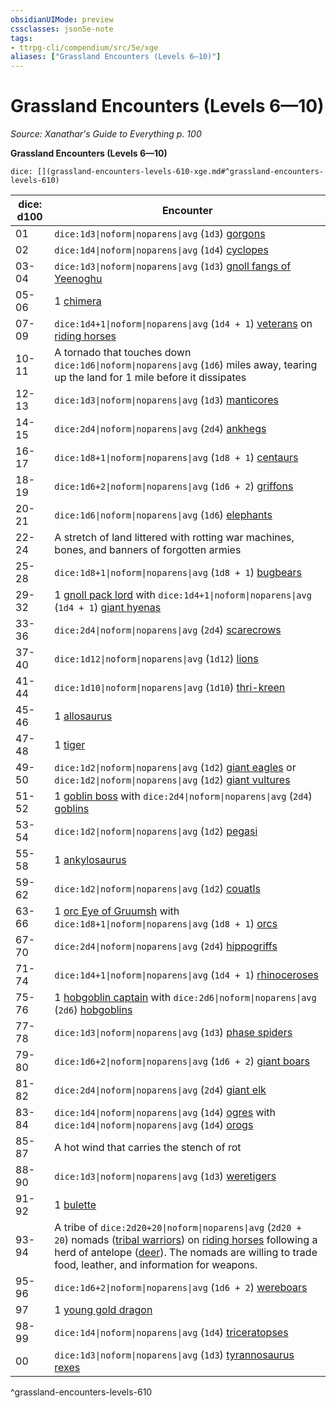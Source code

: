 ```yaml
---
obsidianUIMode: preview
cssclasses: json5e-note
tags:
- ttrpg-cli/compendium/src/5e/xge
aliases: ["Grassland Encounters (Levels 6—10)"]
---
```

# Grassland Encounters (Levels 6—10)
*Source: Xanathar's Guide to Everything p. 100* 

**Grassland Encounters (Levels 6—10)**

`dice: [](grassland-encounters-levels-610-xge.md#^grassland-encounters-levels-610)`

| dice: d100 | Encounter |
|------------|-----------|
| 01 | `dice:1d3\|noform\|noparens\|avg` (`1d3`) [gorgons](3-Mechanics/CLI/bestiary/monstrosity/gorgon.md) |
| 02 | `dice:1d4\|noform\|noparens\|avg` (`1d4`) [cyclopes](3-Mechanics/CLI/bestiary/giant/cyclops.md) |
| 03-04 | `dice:1d3\|noform\|noparens\|avg` (`1d3`) [gnoll fangs of Yeenoghu](3-Mechanics/CLI/bestiary/fiend/gnoll-fang-of-yeenoghu.md) |
| 05-06 | 1 [chimera](3-Mechanics/CLI/bestiary/monstrosity/chimera.md) |
| 07-09 | `dice:1d4+1\|noform\|noparens\|avg` (`1d4 + 1`) [veterans](3-Mechanics/CLI/bestiary/humanoid/veteran.md) on [riding horses](3-Mechanics/CLI/bestiary/beast/riding-horse.md) |
| 10-11 | A tornado that touches down `dice:1d6\|noform\|noparens\|avg` (`1d6`) miles away, tearing up the land for 1 mile before it dissipates |
| 12-13 | `dice:1d3\|noform\|noparens\|avg` (`1d3`) [manticores](3-Mechanics/CLI/bestiary/monstrosity/manticore.md) |
| 14-15 | `dice:2d4\|noform\|noparens\|avg` (`2d4`) [ankhegs](3-Mechanics/CLI/bestiary/monstrosity/ankheg.md) |
| 16-17 | `dice:1d8+1\|noform\|noparens\|avg` (`1d8 + 1`) [centaurs](3-Mechanics/CLI/bestiary/monstrosity/centaur.md) |
| 18-19 | `dice:1d6+2\|noform\|noparens\|avg` (`1d6 + 2`) [griffons](3-Mechanics/CLI/bestiary/monstrosity/griffon.md) |
| 20-21 | `dice:1d6\|noform\|noparens\|avg` (`1d6`) [elephants](3-Mechanics/CLI/bestiary/beast/elephant.md) |
| 22-24 | A stretch of land littered with rotting war machines, bones, and banners of forgotten armies |
| 25-28 | `dice:1d8+1\|noform\|noparens\|avg` (`1d8 + 1`) [bugbears](3-Mechanics/CLI/bestiary/humanoid/bugbear.md) |
| 29-32 | 1 [gnoll pack lord](3-Mechanics/CLI/bestiary/humanoid/gnoll-pack-lord.md) with `dice:1d4+1\|noform\|noparens\|avg` (`1d4 + 1`) [giant hyenas](3-Mechanics/CLI/bestiary/beast/giant-hyena.md) |
| 33-36 | `dice:2d4\|noform\|noparens\|avg` (`2d4`) [scarecrows](3-Mechanics/CLI/bestiary/construct/scarecrow.md) |
| 37-40 | `dice:1d12\|noform\|noparens\|avg` (`1d12`) [lions](3-Mechanics/CLI/bestiary/beast/lion.md) |
| 41-44 | `dice:1d10\|noform\|noparens\|avg` (`1d10`) [thri-kreen](3-Mechanics/CLI/bestiary/humanoid/thri-kreen.md) |
| 45-46 | 1 [allosaurus](3-Mechanics/CLI/bestiary/beast/allosaurus.md) |
| 47-48 | 1 [tiger](3-Mechanics/CLI/bestiary/beast/tiger.md) |
| 49-50 | `dice:1d2\|noform\|noparens\|avg` (`1d2`) [giant eagles](3-Mechanics/CLI/bestiary/beast/giant-eagle.md) or `dice:1d2\|noform\|noparens\|avg` (`1d2`) [giant vultures](3-Mechanics/CLI/bestiary/beast/giant-vulture.md) |
| 51-52 | 1 [goblin boss](3-Mechanics/CLI/bestiary/humanoid/goblin-boss.md) with `dice:2d4\|noform\|noparens\|avg` (`2d4`) [goblins](3-Mechanics/CLI/bestiary/humanoid/goblin.md) |
| 53-54 | `dice:1d2\|noform\|noparens\|avg` (`1d2`) [pegasi](3-Mechanics/CLI/bestiary/celestial/pegasus.md) |
| 55-58 | 1 [ankylosaurus](3-Mechanics/CLI/bestiary/beast/ankylosaurus.md) |
| 59-62 | `dice:1d2\|noform\|noparens\|avg` (`1d2`) [couatls](3-Mechanics/CLI/bestiary/celestial/couatl.md) |
| 63-66 | 1 [orc Eye of Gruumsh](3-Mechanics/CLI/bestiary/humanoid/orc-eye-of-gruumsh.md) with `dice:1d8+1\|noform\|noparens\|avg` (`1d8 + 1`) [orcs](3-Mechanics/CLI/bestiary/humanoid/orc.md) |
| 67-70 | `dice:2d4\|noform\|noparens\|avg` (`2d4`) [hippogriffs](3-Mechanics/CLI/bestiary/monstrosity/hippogriff.md) |
| 71-74 | `dice:1d4+1\|noform\|noparens\|avg` (`1d4 + 1`) [rhinoceroses](3-Mechanics/CLI/bestiary/beast/rhinoceros.md) |
| 75-76 | 1 [hobgoblin captain](3-Mechanics/CLI/bestiary/humanoid/hobgoblin-captain.md) with `dice:2d6\|noform\|noparens\|avg` (`2d6`) [hobgoblins](3-Mechanics/CLI/bestiary/humanoid/hobgoblin.md) |
| 77-78 | `dice:1d3\|noform\|noparens\|avg` (`1d3`) [phase spiders](3-Mechanics/CLI/bestiary/monstrosity/phase-spider.md) |
| 79-80 | `dice:1d6+2\|noform\|noparens\|avg` (`1d6 + 2`) [giant boars](3-Mechanics/CLI/bestiary/beast/giant-boar.md) |
| 81-82 | `dice:2d4\|noform\|noparens\|avg` (`2d4`) [giant elk](3-Mechanics/CLI/bestiary/beast/giant-elk.md) |
| 83-84 | `dice:1d4\|noform\|noparens\|avg` (`1d4`) [ogres](3-Mechanics/CLI/bestiary/giant/ogre.md) with `dice:1d4\|noform\|noparens\|avg` (`1d4`) [orogs](3-Mechanics/CLI/bestiary/humanoid/orog.md) |
| 85-87 | A hot wind that carries the stench of rot |
| 88-90 | `dice:1d3\|noform\|noparens\|avg` (`1d3`) [weretigers](3-Mechanics/CLI/bestiary/humanoid/weretiger.md) |
| 91-92 | 1 [bulette](3-Mechanics/CLI/bestiary/monstrosity/bulette.md) |
| 93-94 | A tribe of `dice:2d20+20\|noform\|noparens\|avg` (`2d20 + 20`) nomads ([tribal warriors](3-Mechanics/CLI/bestiary/humanoid/tribal-warrior.md)) on [riding horses](3-Mechanics/CLI/bestiary/beast/riding-horse.md) following a herd of antelope ([deer](3-Mechanics/CLI/bestiary/beast/deer.md)). The nomads are willing to trade food, leather, and information for weapons. |
| 95-96 | `dice:1d6+2\|noform\|noparens\|avg` (`1d6 + 2`) [wereboars](3-Mechanics/CLI/bestiary/humanoid/wereboar.md) |
| 97 | 1 [young gold dragon](3-Mechanics/CLI/bestiary/dragon/young-gold-dragon.md) |
| 98-99 | `dice:1d4\|noform\|noparens\|avg` (`1d4`) [triceratopses](3-Mechanics/CLI/bestiary/beast/triceratops.md) |
| 00 | `dice:1d3\|noform\|noparens\|avg` (`1d3`) [tyrannosaurus rexes](3-Mechanics/CLI/bestiary/beast/tyrannosaurus-rex.md) |
^grassland-encounters-levels-610
